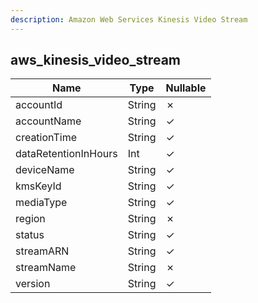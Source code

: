 ```yaml
---
description: Amazon Web Services Kinesis Video Stream
---
```

aws_kinesis_video_stream
------------------------

| **Name**             | **Type** | **Nullable** |
| -------------------- | -------- | ------------ |
| accountId            | String   | &cross;      |
| accountName          | String   | &check;      |
| creationTime         | String   | &check;      |
| dataRetentionInHours | Int      | &check;      |
| deviceName           | String   | &check;      |
| kmsKeyId             | String   | &check;      |
| mediaType            | String   | &check;      |
| region               | String   | &cross;      |
| status               | String   | &check;      |
| streamARN            | String   | &check;      |
| streamName           | String   | &cross;      |
| version              | String   | &check;      |
